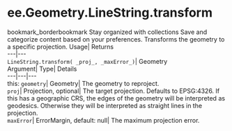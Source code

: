  
#  ee.Geometry.LineString.transform
bookmark_borderbookmark Stay organized with collections  Save and categorize content based on your preferences.
Transforms the geometry to a specific projection. 
Usage| Returns  
---|---  
`LineString.transform( _proj_, _maxError_)`| Geometry  
Argument| Type| Details  
---|---|---  
this: `geometry`| Geometry| The geometry to reproject.  
`proj`| Projection, optional| The target projection. Defaults to EPSG:4326. If this has a geographic CRS, the edges of the geometry will be interpreted as geodesics. Otherwise they will be interpreted as straight lines in the projection.  
`maxError`| ErrorMargin, default: null| The maximum projection error.  
